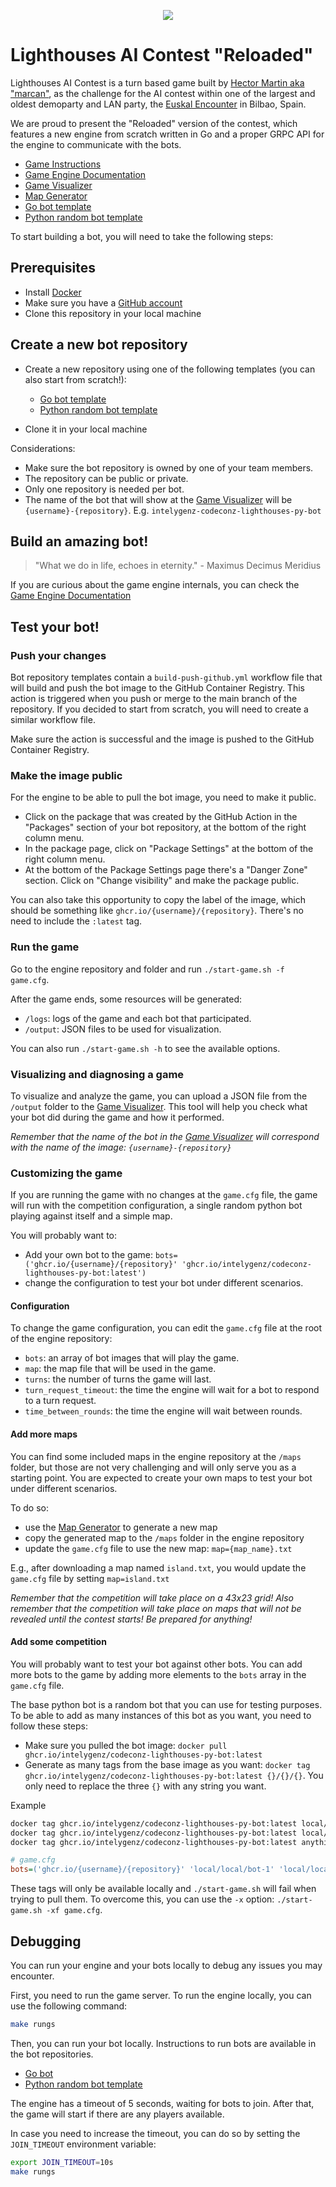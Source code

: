<p align=center>
    <img src="./front/src/assets/logo-sin-fondo.png" />
</p>

# Lighthouses AI Contest "Reloaded"

Lighthouses AI Contest is a turn based game built by [Hector Martin aka "marcan"](https://github.com/marcan/lighthouses_aicontest),
as the challenge for the AI contest within one of the largest and oldest demoparty and LAN party,
the [Euskal Encounter](https://ee32.euskalencounter.org/) in Bilbao, Spain.

We are proud to present the "Reloaded" version of the contest, which features a new engine from scratch written in Go
and a proper GRPC API for the engine to communicate with the bots.

- [Game Instructions](https://coda.io/@gabri-igz/lighthouses)
- [Game Engine Documentation](docs/game_engine.md)
- [Game Visualizer](https://intelygenz.github.io/codeconz-lighthouses-engine/)
- [Map Generator](https://dovixman.github.io/lighthouses_map_generator/)
- [Go bot template](https://github.com/intelygenz/codeconz-lighthouses-go-bot)
- [Python random bot template](https://github.com/intelygenz/codeconz-lighthouses-py-bot)

To start building a bot, you will need to take the following steps:

## Prerequisites

- Install [Docker](https://docs.docker.com/engine/install/#release-channels)
- Make sure you have a [GitHub account](https://www.github.com)
- Clone this repository in your local machine

## Create a new bot repository

- Create a new repository using one of the following templates (you can also start from scratch!):

  - [Go bot template](https://github.com/new?owner=intelygenz&template_name=codeconz-lighthouses-go-bot&template_owner=intelygenz)
  - [Python random bot template](https://github.com/new?owner=intelygenz&template_name=codeconz-lighthouses-py-bot&template_owner=intelygenz)
- Clone it in your local machine

Considerations:

- Make sure the bot repository is owned by one of your team members.
- The repository can be public or private.
- Only one repository is needed per bot.
- The name of the bot that will show at the [Game Visualizer](https://intelygenz.github.io/codeconz-lighthouses-engine/) will be `{username}-{repository}`. E.g. `intelygenz-codeconz-lighthouses-py-bot`

## Build an amazing bot!

> "What we do in life, echoes in eternity." - Maximus Decimus Meridius

If you are curious about the game engine internals, you can check the [Game Engine Documentation](docs/game_engine.md)

## Test your bot!

### Push your changes

Bot repository templates contain a `build-push-github.yml` workflow file that will build and push the bot image to the GitHub Container Registry.
This action is triggered when you push or merge to the main branch of the repository.
If you decided to start from scratch, you will need to create a similar workflow file.

Make sure the action is successful and the image is pushed to the GitHub Container Registry.

### Make the image public

For the engine to be able to pull the bot image, you need to make it public.

- Click on the package that was created by the GitHub Action in the "Packages" section of your bot repository, at the bottom of the right column menu.
- In the package page, click on "Package Settings" at the bottom of the right column menu.
- At the bottom of the Package Settings page there's a "Danger Zone" section. Click on "Change visibility" and make the package public.

You can also take this opportunity to copy the label of the image, which should be something like `ghcr.io/{username}/{repository}`.
There's no need to include the `:latest` tag.

### Run the game

Go to the engine repository and folder and run `./start-game.sh -f game.cfg`.

After the game ends, some resources will be generated:

- `/logs`: logs of the game and each bot that participated.
- `/output`: JSON files to be used for visualization.

You can also run `./start-game.sh -h` to see the available options.

### Visualizing and diagnosing a game

To visualize and analyze the game, you can upload a JSON file from the `/output` folder to the [Game Visualizer](https://intelygenz.github.io/codeconz-lighthouses-engine/).
This tool will help you check what your bot did during the game and how it performed.

*Remember that the name of the bot in the [Game Visualizer](https://intelygenz.github.io/codeconz-lighthouses-engine/) will correspond with the name of the image: `{username}-{repository}`*

### Customizing the game

If you are running the game with no changes at the `game.cfg` file, the game will run with the competition configuration,
a single random python bot playing against itself and a simple map.

You will probably want to:

- Add your own bot to the game: `bots=('ghcr.io/{username}/{repository}' 'ghcr.io/intelygenz/codeconz-lighthouses-py-bot:latest')`
- change the configuration to test your bot under different scenarios.

#### Configuration

To change the game configuration, you can edit the `game.cfg` file at the root of the engine repository:

- `bots`: an array of bot images that will play the game.
- `map`: the map file that will be used in the game.
- `turns`: the number of turns the game will last.
- `turn_request_timeout`: the time the engine will wait for a bot to respond to a turn request.
- `time_between_rounds`: the time the engine will wait between rounds.

#### Add more maps

You can find some included maps in the engine repository at the `/maps` folder,
but those are not very challenging and will only serve you as a starting point.
You are expected to create your own maps to test your bot under different scenarios.

To do so:

- use the [Map Generator](https://dovixman.github.io/lighthouses_map_generator/) to generate a new map
- copy the generated map to the `/maps` folder in the engine repository
- update the `game.cfg` file to use the new map: `map={map_name}.txt`

E.g., after downloading a map named `island.txt`, you would update the `game.cfg` file by setting `map=island.txt`

*Remember that the competition will take place on a 43x23 grid!*
*Also remember that the competition will take place on maps that will not be revealed until the contest starts!
Be prepared for anything!*

#### Add some competition

You will probably want to test your bot against other bots.
You can add more bots to the game by adding more elements to the `bots` array in the `game.cfg` file.

The base python bot is a random bot that you can use for testing purposes.
To be able to add as many instances of this bot as you want, you need to follow these steps:

- Make sure you pulled the bot image: `docker pull ghcr.io/intelygenz/codeconz-lighthouses-py-bot:latest`
- Generate as many tags from the base image as you want: `docker tag ghcr.io/intelygenz/codeconz-lighthouses-py-bot:latest {}/{}/{}`.
  You only need to replace the three `{}` with any string you want.

Example

```bash
docker tag ghcr.io/intelygenz/codeconz-lighthouses-py-bot:latest local/local/bot-1
docker tag ghcr.io/intelygenz/codeconz-lighthouses-py-bot:latest local/local/bot-2
docker tag ghcr.io/intelygenz/codeconz-lighthouses-py-bot:latest anything/anything/bot-3
```

```cfg
# game.cfg
bots=('ghcr.io/{username}/{repository}' 'local/local/bot-1' 'local/local/bot-2' 'anything/anything/bot-3')
```

These tags will only be available locally and `./start-game.sh` will fail when trying to pull them.
To overcome this, you can use the `-x` option: `./start-game.sh -xf game.cfg`.

## Debugging

You can run your engine and your bots locally to debug any issues you may
encounter.

First, you need to run the game server. To run the engine locally, you can use
the following command:

```bash
make rungs
```

Then, you can run your bot locally. Instructions to run bots are available in
the bot repositories.

- [Go bot](https://github.com/intelygenz/codeconz-lighthouses-go-bot)
- [Python random bot template](https://github.com/intelygenz/codeconz-lighthouses-py-bot)

The engine has a timeout of 5 seconds, waiting for bots to join. After that, the
game will start if there are any players available.

In case you need to increase the timeout, you can do so by setting the
`JOIN_TIMEOUT` environment variable:

```bash
export JOIN_TIMEOUT=10s
make rungs
```
